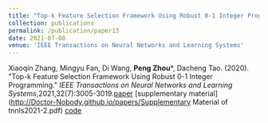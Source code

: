 ```yaml
---
title: "Top-k Feature Selection Framework Using Robust 0-1 Integer Programming"
collection: publications
permalink: /publication/paper13
date: 2021-07-08
venue: 'IEEE Transactions on Neural Networks and Learning Systems'
---
```

Xiaoqin Zhang, Mingyu Fan, Di Wang, **Peng Zhou***, Dacheng Tao. (2020). &quot;Top-k Feature Selection Framework Using Robust 0-1 Integer Programming.&quot; <i>IEEE Transactions on Neural Networks and Learning Systems</i>,2021,32(7):3005-3019.[paper](http://Doctor-Nobody.github.io/papers/tnnls2021-2.pdf) [supplementary material](http://Doctor-Nobody.github.io/papers/Supplementary Material of tnnls2021-2.pdf) [code](http://Doctor-Nobody.github.io/codes/code_topkfs.rar)